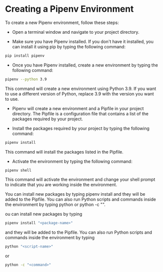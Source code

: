 # Creating a Pipenv Environment

To create a new Pipenv environment, follow these steps:

- Open a terminal window and navigate to your project directory.

- Make sure you have Pipenv installed. If you don't have it installed, you can install it using pip by typing the following command:


```sh
pip install pipenv
```

- Once you have Pipenv installed, create a new environment by typing the following command:
```sh
pipenv --python 3.9
```
This command will create a new environment using Python 3.9. If you want to use a different version of Python, replace 3.9 with the version you want to use.

- Pipenv will create a new environment and a Pipfile in your project directory. The Pipfile is a configuration file that contains a list of the packages required by your project.

- Install the packages required by your project by typing the following command:
```sh
pipenv install
```
This command will install the packages listed in the Pipfile.

- Activate the environment by typing the following command:
```sh
pipenv shell
```
This command will activate the environment and change your shell prompt to indicate that you are working inside the environment.


You can install new packages by typing pipenv install <package-name> and they will be added to the Pipfile. You can also run Python scripts and commands inside the environment by typing python <script-name> or python -c "<command>".

ou can install new packages by typing 
```sh
pipenv install "<package-name>"
```

and they will be added to the Pipfile. You can also run Python scripts and commands inside the environment by typing 

```sh
python "<script-name>" 
```

or 

```sh
python -c "<command>"
``` 
